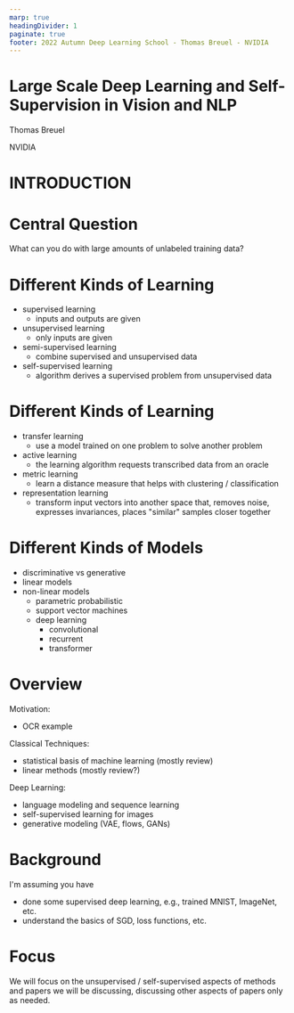 ```yaml
---
marp: true
headingDivider: 1
paginate: true
footer: 2022 Autumn Deep Learning School - Thomas Breuel - NVIDIA
---
```


# Large Scale Deep Learning and Self-Supervision in Vision and NLP

Thomas Breuel

NVIDIA

# INTRODUCTION

# Central Question

What can you do with large amounts of unlabeled training data?

# Different Kinds of Learning

- supervised learning
    - inputs and outputs are given
- unsupervised learning
    - only inputs are given
- semi-supervised learning
    - combine supervised and unsupervised data
- self-supervised learning
    - algorithm derives a supervised problem from unsupervised data

# Different Kinds of Learning

- transfer learning
    - use a model trained on one problem to solve another problem
- active learning
    - the learning algorithm requests transcribed data from an oracle
- metric learning
    - learn a distance measure that helps with clustering / classification
- representation learning
    - transform input vectors into another space that, removes noise, expresses invariances, places "similar" samples closer together

# Different Kinds of Models

- discriminative vs generative
- linear models
- non-linear models
    - parametric probabilistic
    - support vector machines
    - deep learning
        - convolutional
        - recurrent
        - transformer
# Overview

Motivation:
- OCR example

Classical Techniques:
- statistical basis of machine learning (mostly review)
- linear methods (mostly review?)

Deep Learning:
- language modeling and sequence learning
- self-supervised learning for images
- generative modeling (VAE, flows, GANs)


# Background

I'm assuming you have

- done some supervised deep learning, e.g., trained MNIST, ImageNet, etc.
- understand the basics of SGD, loss functions, etc.

# Focus

We will focus on the unsupervised / self-supervised aspects of methods and papers we will be discussing, discussing other aspects of papers only as needed.

<!--
# More Topics

- biological self-organization
- information-theoretic learning
- Hebbian learning
- associative memory
- edges are the independent components of natural images
- FastICA and neural ICA
-->
